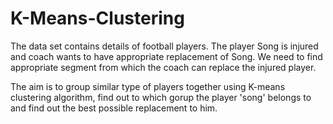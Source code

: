 # K-Means-Clustering

The data set contains details of football players. The player Song is injured and coach wants to have appropriate replacement of Song. We need to find appropriate segment from which the coach can replace the injured player.

The aim is to group similar type of players together using K-means clustering algorithm, find out to which gorup the player 'song' belongs to and find out the best possible replacement to him.
